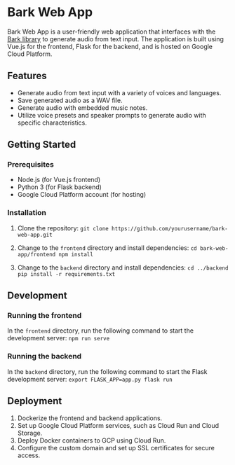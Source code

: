 Bark Web App
============

Bark Web App is a user-friendly web application that interfaces with the [Bark library](https://github.com/suno-ai/bark) to generate audio from text input. The application is built using Vue.js for the frontend, Flask for the backend, and is hosted on Google Cloud Platform.

Features
--------

*   Generate audio from text input with a variety of voices and languages.
*   Save generated audio as a WAV file.
*   Generate audio with embedded music notes.
*   Utilize voice presets and speaker prompts to generate audio with specific characteristics.

Getting Started
---------------

### Prerequisites

*   Node.js (for Vue.js frontend)
*   Python 3 (for Flask backend)
*   Google Cloud Platform account (for hosting)

### Installation

1.  Clone the repository: `git clone https://github.com/yourusername/bark-web-app.git`

2.  Change to the `frontend` directory and install dependencies: `cd bark-web-app/frontend npm install`

3.  Change to the `backend` directory and install dependencies: `cd ../backend pip install -r requirements.txt`

Development
-----------

### Running the frontend

In the `frontend` directory, run the following command to start the development server: `npm run serve`

### Running the backend

In the `backend` directory, run the following command to start the Flask development server: `export FLASK_APP=app.py flask run`

Deployment
----------

1.  Dockerize the frontend and backend applications.
2.  Set up Google Cloud Platform services, such as Cloud Run and Cloud Storage.
3.  Deploy Docker containers to GCP using Cloud Run.
4.  Configure the custom domain and set up SSL certificates for secure access.
